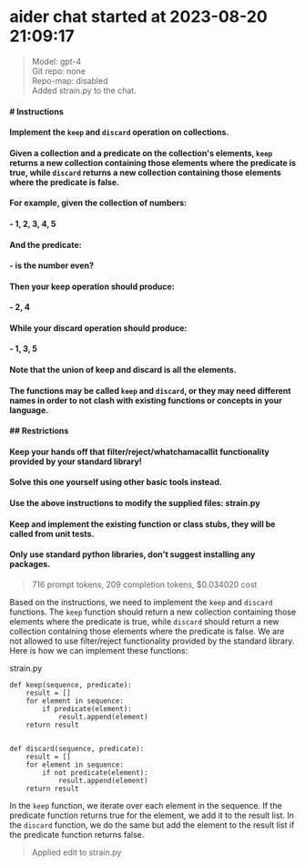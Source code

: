 
# aider chat started at 2023-08-20 21:09:17

> Model: gpt-4  
> Git repo: none  
> Repo-map: disabled  
> Added strain.py to the chat.  

#### # Instructions  
####   
#### Implement the `keep` and `discard` operation on collections.  
#### Given a collection and a predicate on the collection's elements, `keep` returns a new collection containing those elements where the predicate is true, while `discard` returns a new collection containing those elements where the predicate is false.  
####   
#### For example, given the collection of numbers:  
####   
#### - 1, 2, 3, 4, 5  
####   
#### And the predicate:  
####   
#### - is the number even?  
####   
#### Then your keep operation should produce:  
####   
#### - 2, 4  
####   
#### While your discard operation should produce:  
####   
#### - 1, 3, 5  
####   
#### Note that the union of keep and discard is all the elements.  
####   
#### The functions may be called `keep` and `discard`, or they may need different names in order to not clash with existing functions or concepts in your language.  
####   
#### ## Restrictions  
####   
#### Keep your hands off that filter/reject/whatchamacallit functionality provided by your standard library!  
#### Solve this one yourself using other basic tools instead.  
####   
#### ####  
####   
#### Use the above instructions to modify the supplied files: strain.py  
#### Keep and implement the existing function or class stubs, they will be called from unit tests.  
#### Only use standard python libraries, don't suggest installing any packages.  
> 716 prompt tokens, 209 completion tokens, $0.034020 cost  

Based on the instructions, we need to implement the `keep` and `discard` functions. The `keep` function should return a new collection containing those elements where the predicate is true, while `discard` should return a new collection containing those elements where the predicate is false. We are not allowed to use filter/reject functionality provided by the standard library. Here is how we can implement these functions:

strain.py
```
def keep(sequence, predicate):
    result = []
    for element in sequence:
        if predicate(element):
            result.append(element)
    return result


def discard(sequence, predicate):
    result = []
    for element in sequence:
        if not predicate(element):
            result.append(element)
    return result
```

In the `keep` function, we iterate over each element in the sequence. If the predicate function returns true for the element, we add it to the result list. In the `discard` function, we do the same but add the element to the result list if the predicate function returns false.

> Applied edit to strain.py  
